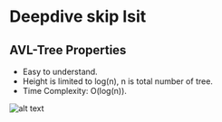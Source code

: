 # Deepdive skip lsit
## AVL-Tree Properties
 - Easy to understand.
 - Height is limited to log(n), n is total number of tree.
 - Time Complexity: O(log(n)).

![alt text](image.png)